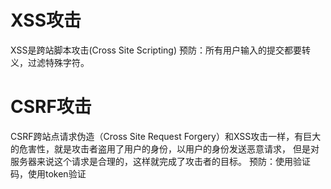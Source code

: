 # XSS攻击
XSS是跨站脚本攻击(Cross Site Scripting)
预防：所有用户输入的提交都要转义，过滤特殊字符。

# CSRF攻击 
CSRF跨站点请求伪造（Cross Site Request Forgery）和XSS攻击一样，有巨大的危害性，就是攻击者盗用了用户的身份，以用户的身份发送恶意请求，
但是对服务器来说这个请求是合理的，这样就完成了攻击者的目标。
预防：使用验证码，使用token验证